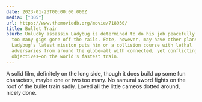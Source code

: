 ```yaml
---
date: 2023-01-23T00:00:00.000Z
media: ["305"]
url: https://www.themoviedb.org/movie/718930/
title: Bullet Train
blurb: Unlucky assassin Ladybug is determined to do his job peacefully after one
  too many gigs gone off the rails. Fate, however, may have other plans, as
  Ladybug's latest mission puts him on a collision course with lethal
  adversaries from around the globe—all with connected, yet conflicting,
  objectives—on the world's fastest train.
---
```


A solid film, definitely on the long side, though it does build up some fun characters, maybe one or two too many. No samurai sword fights on the roof of the bullet train sadly. Loved all the little cameos dotted around, nicely done.

